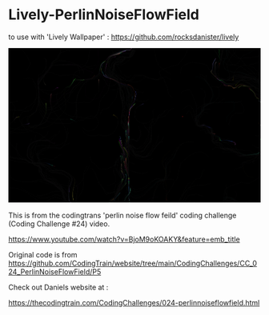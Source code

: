# Lively-PerlinNoiseFlowField
to use with 'Lively Wallpaper' : https://github.com/rocksdanister/lively

![Particles with different colors showing](https://github.com/Darahz/Lively-PerlinNoiseFlowField/blob/main/thumbnail.png)

This is from the codingtrans 'perlin noise flow feild' coding challenge (Coding Challenge #24) video.

https://www.youtube.com/watch?v=BjoM9oKOAKY&feature=emb_title

Original code is from 
https://github.com/CodingTrain/website/tree/main/CodingChallenges/CC_024_PerlinNoiseFlowField/P5

Check out Daniels website at : 

https://thecodingtrain.com/CodingChallenges/024-perlinnoiseflowfield.html
